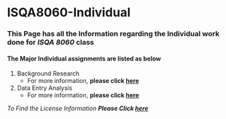 # ISQA8060-Individual

### This Page has all the Information regarding the Individual work done for _**ISQA 8060**_ class
#### The Major Individual assignments are listed as below

 1. Background Research 
     * For more information, **please click [here](https://github.com/shashankpatibandla/ISQA8060-Individual/tree/master/Background%20Research)** 
 2. Data Entry Analysis  
     * For more information, **please click [here](www.google.com)**

_To Find the License Information **Please Click [here](https://github.com/shashankpatibandla/ISQA8060-Individual/blob/master/LICENSE)**_
